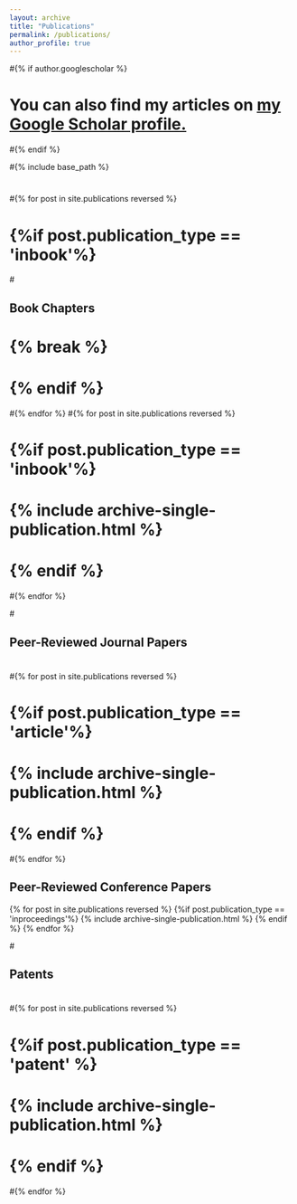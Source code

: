 ```yaml
---
layout: archive
title: "Publications"
permalink: /publications/
author_profile: true
---
```


#{% if author.googlescholar %}
#  You can also find my articles on <u><a href="{{author.googlescholar}}">my Google Scholar profile</a>.</u>
#{% endif %}

#{% include base_path %}
#
#{% for post in site.publications reversed %}
#  {%if post.publication_type == 'inbook'%}
#<h2 class="archive__item-title"> Book Chapters </h2>
#    {% break %}
#  {% endif %}
#{% endfor %}
#{% for post in site.publications reversed %}
#  {%if post.publication_type == 'inbook'%}
#    {% include archive-single-publication.html %}
#  {% endif %}
#{% endfor %}


#<h2 class="archive__item-title"> Peer-Reviewed Journal Papers </h2>
#
#{% for post in site.publications reversed %}
#  {%if post.publication_type == 'article'%}
#    {% include archive-single-publication.html %}
#  {% endif %}
#{% endfor %}

<h2 class="archive__item-title"> Peer-Reviewed Conference Papers </h2>

{% for post in site.publications reversed %}
  {%if post.publication_type == 'inproceedings'%}
    {% include archive-single-publication.html %}
  {% endif %}
{% endfor %}

#<h2 class="archive__item-title"> Patents </h2>
#
#{% for post in site.publications reversed %}
#  {%if post.publication_type == 'patent' %}
#    {% include archive-single-publication.html %}
#  {% endif %}
#{% endfor %}
